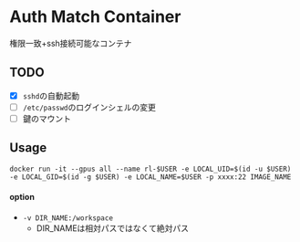 # Auth Match Container
権限一致+ssh接続可能なコンテナ

## TODO
- [x] `sshd`の自動起動
- [ ] `/etc/passwd`のログインシェルの変更
- [ ] 鍵のマウント

## Usage
```
docker run -it --gpus all --name rl-$USER -e LOCAL_UID=$(id -u $USER) -e LOCAL_GID=$(id -g $USER) -e LOCAL_NAME=$USER -p xxxx:22 IMAGE_NAME
```
#### option
- `-v DIR_NAME:/workspace`
    - DIR_NAMEは相対パスではなくて絶対パス
